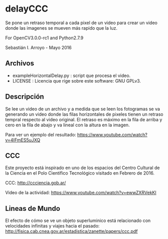 # delayCCC

Se pone un retraso temporal a cada pixel de un video para crear un video donde las imagenes se mueven más rapido que la luz.

For OpenCV3.0.0-rc1 and Python2.7.9

Sebastián I. Arroyo - Mayo 2016

Archivos
--------
- exampleHorizontalDelay.py : script que procesa el video.
- LICENSE : Licencia que rige sobre este software: GNU GPLv3.

Descripción
-----------
Se lee un video de un archivo y a medida que se leen los fotogramas se va generando un video donde las filas horizontales de pixeles tienen un retraso tempral respecto al video original. El retraso es máximo en la fila de arriba y cero en la fila de abajo y va lineal con la altura en la imagen.

Para ver un ejemplo del resultado: https://www.youtube.com/watch?v=4IFmES5uJXQ

CCC
---
Este proyecto está inspirado en uno de los espacios del Centro Cultural de la Ciencia en el Polo Científico Tecnológico visitado en Febrero de 2016.

CCC: http://ccciencia.gob.ar/

Video de la actividad: https://www.youtube.com/watch?v=ewwZXRVekKI

Lineas de Mundo
---------------
El efecto de cómo se ve un objeto superluminico está relacionado con velocidades infinitas y viajes hacia el pasado: <http://fisica.cab.cnea.gov.ar/estadistica/zanette/papers/ccc.pdf>
